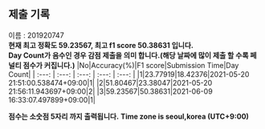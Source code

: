 


  
## 제출 기록  
이름 : 201920747  
**현재 최고 정확도 59.23567, 최고 f1 score 50.38631 입니다.**  
**Day Count가 음수인 경우 감점 제출을 의미 합니다.(해당 날짜에 많이 제출 할 수록 페널티 점수가 커집니다.)**
|No|Accuracy(%)|F1 score|Submission Time|Day Count|
| :---: | :---: | :---: | :---: | :---: |
|1|23.77919|18.42376|2021-05-20 21:51:00.538474+09:00|1|
|2|51.80467|23.38047|2021-05-20 21:56:11.943697+09:00|2|
|3|59.23567|50.38631|2021-06-09 16:33:07.497899+09:00|1|


**점수는 소숫점 5자리 까지 출력됩니다.**
**Time zone is seoul,korea (UTC+9:00)**
